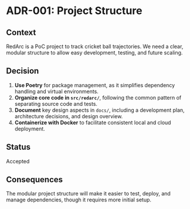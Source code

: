# ADR-001: Project Structure

## Context

RedArc is a PoC project to track cricket ball trajectories. We need a clear, modular structure to allow easy development, testing, and future scaling.

## Decision

1. **Use Poetry** for package management, as it simplifies dependency handling and virtual environments.
2. **Organize core code in `src/redarc/`**, following the common pattern of separating source code and tests.
3. **Document** key design aspects in `docs/`, including a development plan, architecture decisions, and design overview.
4. **Containerize with Docker** to facilitate consistent local and cloud deployment.

## Status

Accepted

## Consequences

The modular project structure will make it easier to test, deploy, and manage dependencies, though it requires more initial setup.

